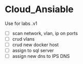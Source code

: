 # Cloud_Ansiable
Use for labs
.v1
- [ ] scan network, vlan, ip on ports
- [ ] crud vlans
- [ ] crud new docker host
- [ ] assign to sql server
- [ ] assign new dns to IPS DNS

